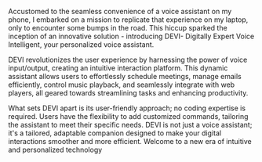 Accustomed to the seamless convenience of a voice assistant on my phone, I embarked on a mission to replicate that experience on my laptop, only to encounter some bumps in the road. This hiccup sparked the inception of an innovative solution - introducing DEVI- Digitally Expert Voice Intelligent, your personalized voice assistant.

DEVI revolutionizes the user experience by harnessing the power of voice input/output, creating an intuitive interaction platform. This dynamic assistant allows users to effortlessly schedule meetings, manage emails efficiently, control music playback, and seamlessly integrate with web players, all geared towards streamlining tasks and enhancing productivity.

What sets DEVI apart is its user-friendly approach; no coding expertise is required. Users have the flexibility to add customized commands, tailoring the assistant to meet their specific needs. DEVI is not just a voice assistant; it's a tailored, adaptable companion designed to make your digital interactions smoother and more efficient. Welcome to a new era of intuitive and personalized technology
